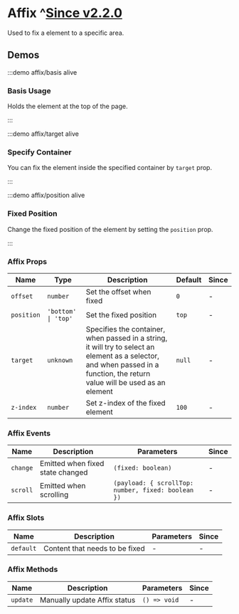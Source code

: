 # Affix ^[Since v2.2.0](!s)

Used to fix a element to a specific area.

## Demos

:::demo affix/basis alive

### Basis Usage

Holds the element at the top of the page.

:::

:::demo affix/target alive

### Specify Container

You can fix the element inside the specified container by `target` prop.

:::

:::demo affix/position alive

### Fixed Position

Change the fixed position of the element by setting the `position` prop.

:::

### Affix Props

| Name       | Type                | Description                                                                                                                                                                  | Default | Since |
| ---------- | ------------------- | ---------------------------------------------------------------------------------------------------------------------------------------------------------------------------- | ------- | ----- |
| `offset`   | `number`            | Set the offset when fixed                                                                                                                                                    | `0`     | -     |
| `position` | `'bottom' \| 'top'` | Set the fixed position                                                                                                                                                       | `top`   | -     |
| `target`   | `unknown`           | Specifies the container, when passed in a string, it will try to select an element as a selector, and when passed in a function, the return value will be used as an element | `null`  | -     |
| `z-index`  | `number`            | Set z-index of the fixed element                                                                                                                                             | `100`   | -     |

### Affix Events

| Name     | Description                      | Parameters                                         | Since |
| -------- | -------------------------------- | -------------------------------------------------- | ----- |
| `change` | Emitted when fixed state changed | `(fixed: boolean)`                                 | -     |
| `scroll` | Emitted when scrolling           | `(payload: { scrollTop: number, fixed: boolean })` | -     |

### Affix Slots

| Name      | Description                    | Parameters | Since |
| --------- | ------------------------------ | ---------- | ----- |
| `default` | Content that needs to be fixed | -          | -     |

### Affix Methods

| Name     | Description                  | Parameters   | Since |
| -------- | ---------------------------- | ------------ | ----- |
| `update` | Manually update Affix status | `() => void` | -     |
